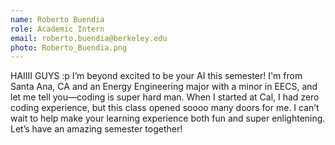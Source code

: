 ```yaml
---
name: Roberto Buendia
role: Academic Intern
email: roberto.buendia@berkeley.edu
photo: Roberto_Buendia.png
---
```

HAIIII GUYS :p I’m beyond excited to be your AI this semester! I'm from Santa Ana, CA and an Energy Engineering major with a minor in EECS, and let me tell you—coding is super hard man. When I started at Cal, I had zero coding experience, but this class opened soooo many doors for me. I can’t wait to help make your learning experience both fun and super enlightening. Let’s have an amazing semester together!








